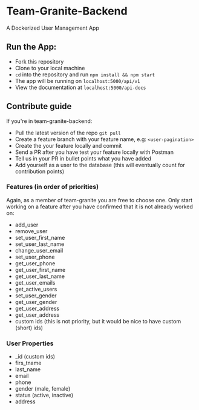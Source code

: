 # Team-Granite-Backend
A Dockerized User Management App

## Run the App: 
- Fork this repository
- Clone to your local machine
- `cd` into the repository and run `npm install && npm start`
- The app will be running on `localhost:5000/api/v1`
- View the documentation at `localhost:5000/api-docs`

## Contribute guide
If you're in team-granite-backend:
- Pull the latest version of the repo `git pull`
- Create a feature branch with your feature name, e.g: `<user-pagination>`
- Create the your feature locally and commit
- Send a PR after you have test your feature locally with Postman
- Tell us in your PR in bullet points what you have added
- Add yourself as a user to the database (this will eventually count for contribution points)

### Features (in order of priorities)
Again, as a member of team-granite you are free to choose one. Only start working on a feature after you have confirmed that it is not already worked on:
- add_user
- remove_user
- set_user_first_name
- set_user_last_name
- change_user_email
- set_user_phone
- get_user_phone
- get_user_first_name
- get_user_last_name
- get_user_emails
- get_active_users
- set_user_gender
- get_user_gender
- get_user_address
- get_user_address
- custom ids (this is not priority, but it would be nice to have custom (short) ids)

### User Properties
- _id (custom ids)
- firs_tname
- last_name
- email
- phone
- gender (male, female)
- status (active, inactive)
- address
